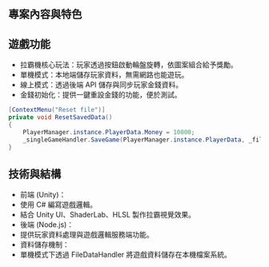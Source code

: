 ## 專案內容與特色
## 遊戲功能
* 拉霸機核心玩法：玩家透過按鈕啟動輪盤旋轉，依圖案組合給予獎勵。
* 單機模式：本地端儲存玩家資料，無需網路也能遊玩。
* 線上模式：透過後端 API 儲存與同步玩家金錢資料。
* 金錢初始化：提供一鍵重設金錢的功能，便於測試。
```csharp
[ContextMenu("Reset file")]
private void ResetSavedData()
{
    PlayerManager.instance.PlayerData.Money = 10000;
    _singleGameHandler.SaveGame(PlayerManager.instance.PlayerData, _fileDataHandler);
}
```
## 技術與結構
* 前端 (Unity)：
 *  使用 C# 編寫遊戲邏輯。
 * 結合 Unity UI、ShaderLab、HLSL 製作拉霸視覺效果。
* 後端 (Node.js)：
 * 提供玩家資料處理與遊戲邏輯服務端功能。
* 資料儲存機制：
 * 單機模式下透過 FileDataHandler 將遊戲資料儲存在本機檔案系統。
